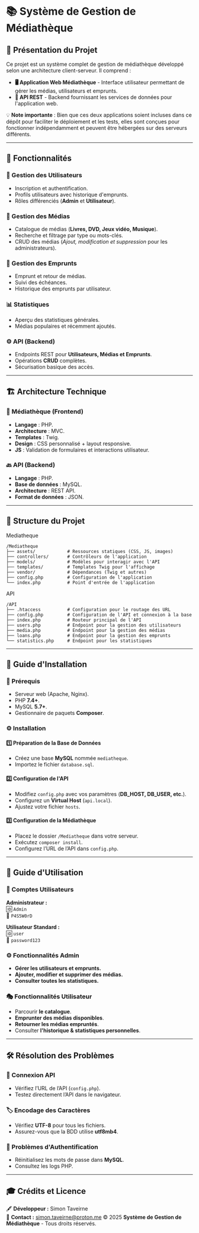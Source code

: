 # 📚 Système de Gestion de Médiathèque

## 🚀 Présentation du Projet
Ce projet est un système complet de gestion de médiathèque développé selon une architecture client-serveur. Il comprend :

- **🖥️ Application Web Médiathèque** - Interface utilisateur permettant de gérer les médias, utilisateurs et emprunts.
- **🔗 API REST** - Backend fournissant les services de données pour l'application web.

💡 **Note importante** : Bien que ces deux applications soient incluses dans ce dépôt pour faciliter le déploiement et les tests, elles sont conçues pour fonctionner indépendamment et peuvent être hébergées sur des serveurs différents.

---

## 🎯 Fonctionnalités

### 🔐 Gestion des Utilisateurs
- Inscription et authentification.
- Profils utilisateurs avec historique d'emprunts.
- Rôles différenciés (**Admin** et **Utilisateur**).

### 📖 Gestion des Médias
- Catalogue de médias (**Livres, DVD, Jeux vidéo, Musique**).
- Recherche et filtrage par type ou mots-clés.
- CRUD des médias (*Ajout, modification et suppression* pour les administrateurs).

### 🔄 Gestion des Emprunts
- Emprunt et retour de médias.
- Suivi des échéances.
- Historique des emprunts par utilisateur.

### 📊 Statistiques
- Aperçu des statistiques générales.
- Médias populaires et récemment ajoutés.

### ⚙️ API (Backend)
- Endpoints REST pour **Utilisateurs, Médias et Emprunts**.
- Opérations **CRUD** complètes.
- Sécurisation basique des accès.

---

## 🏗️ Architecture Technique

### 🎨 Médiathèque (Frontend)
- **Langage** : PHP.
- **Architecture** : MVC.
- **Templates** : Twig.
- **Design** : CSS personnalisé + layout responsive.
- **JS** : Validation de formulaires et interactions utilisateur.

### 🔙 API (Backend)
- **Langage** : PHP.
- **Base de données** : MySQL.
- **Architecture** : REST API.
- **Format de données** : JSON.

---

## 📂 Structure du Projet
Mediatheque
```
/Mediatheque
├── assets/            # Ressources statiques (CSS, JS, images)
├── controllers/       # Contrôleurs de l'application
├── models/            # Modèles pour interagir avec l'API
├── templates/         # Templates Twig pour l'affichage
├── vendor/            # Dépendances (Twig et autres)
├── config.php         # Configuration de l'application
└── index.php          # Point d'entrée de l'application
```
API
```
/API
├── .htaccess          # Configuration pour le routage des URL
├── config.php         # Configuration de l'API et connexion à la base
├── index.php          # Routeur principal de l'API
├── users.php          # Endpoint pour la gestion des utilisateurs
├── media.php          # Endpoint pour la gestion des médias
├── loans.php          # Endpoint pour la gestion des emprunts
└── statistics.php     # Endpoint pour les statistiques
``` 


---

## 📌 Guide d'Installation

### 🔧 Prérequis
- Serveur web (Apache, Nginx).
- PHP **7.4+**.
- MySQL **5.7+**.
- Gestionnaire de paquets **Composer**.

### ⚙️ Installation
#### 1️⃣ Préparation de la Base de Données
- Créez une base **MySQL** nommée `mediatheque`.
- Importez le fichier `database.sql`.

#### 2️⃣ Configuration de l'API
- Modifiez `config.php` avec vos paramètres (**DB_HOST, DB_USER, etc.**).
- Configurez un **Virtual Host** (`api.local`).
- Ajustez votre fichier `hosts`.

#### 3️⃣ Configuration de la Médiathèque
- Placez le dossier `/Mediatheque` dans votre serveur.
- Exécutez `composer install`.
- Configurez l’URL de l’API dans `config.php`.

---

## 📝 Guide d'Utilisation

### 👤 Comptes Utilisateurs
**Administrateur :**  
🆔 `Admin`  
🔑 `P4S5W0rD`  

**Utilisateur Standard :**  
🆔 `user`  
🔑 `password123`

### ⚙️ Fonctionnalités Admin
- **Gérer les utilisateurs et emprunts.**
- **Ajouter, modifier et supprimer des médias.**
- **Consulter toutes les statistiques.**

### 🎭 Fonctionnalités Utilisateur
- Parcourir **le catalogue**.
- **Emprunter des médias disponibles**.
- **Retourner les médias empruntés**.
- Consulter **l'historique & statistiques personnelles**.

---

## 🛠️ Résolution des Problèmes

### 🔗 Connexion API
- Vérifiez l’URL de l’API (`config.php`).
- Testez directement l’API dans le navigateur.

### 🏷️ Encodage des Caractères
- Vérifiez **UTF-8** pour tous les fichiers.
- Assurez-vous que la BDD utilise **utf8mb4**.

### 🔑 Problèmes d'Authentification
- Réinitialisez les mots de passe dans **MySQL**.
- Consultez les logs PHP.

---

## 🎓 Crédits et Licence

🖋️ **Développeur :** Simon Taveirne  
📧 **Contact :** simon.taveirne@proton.me
© 2025 **Système de Gestion de Médiathèque** - Tous droits réservés.

